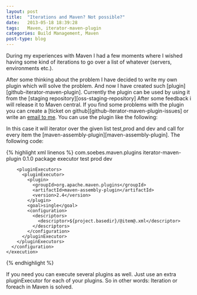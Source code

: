 ```yaml
---
layout: post
title:  "Iterations and Maven? Not possible?"
date:   2013-05-18 18:39:28
tags:   Maven, iterator-maven-plugin
categories: Build Management, Maven
post-type: blog
---
```


During my experiences with Maven I had a few moments where I wished 
having some kind of iterations to go over a list of whatever (servers, 
environments etc.). 

After some thinking about the problem I have 
decided to write my own plugin which will solve the problem. And now I 
have created such [plugin][github-iterator-maven-plugin]. Currently the
plugin can be used by using it from the [staging repository][oss-staging-repository]
After some feedback i will release it to Maven central. If you find 
some problems with the plugin you can create a [ticket on github][github-iterator-maven-plugin-issues]
or write an <a href="mailto:mavenplugin@soebes.de">email to me</a>. You 
can use the plugin like the following:

In this case it will iterator over the given list test,prod and dev and 
call for every item the [maven-assembly-plugin][maven-assembly-plugin]. 
The following code:

{% highlight xml linenos %}
<plugin>
  <groupId>com.soebes.maven.plugins</groupId>
  <artifactId>iterator-maven-plugin</artifactId>
  <version>0.1.0</version>
  <executions>
    <execution>
      <phase>package</phase>
      <goals>
        <goal>executor</goal>
      </goals>
      <configuration>
        <items>
          <item>test</item>
          <item>prod</item>
          <item>dev</item>
        </items>
 
        <pluginExecutors>
          <pluginExecutor>
            <plugin>
              <groupId>org.apache.maven.plugins</groupId>
              <artifactId>maven-assembly-plugin</artifactId>
              <version>2.4</version>
            </plugin>
            <goal>single</goal>
            <configuration>
              <descriptors>
                <descriptor>${project.basedir}/@item@.xml</descriptor>
              </descriptors>
            </configuration>
          </pluginExecutor>
        </pluginExecutors>
      </configuration>
    </execution>
  </executions>
</plugin>
{% endhighlight %}

If you need you can execute several plugins as well. Just use an 
extra pluginExecutor for each of your plugins. So in other words: 
Iteration or foreach in Maven is solved.

